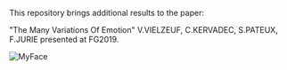 This repository brings additional results to the paper:  

"The Many Variations Of Emotion" V.VIELZEUF, C.KERVADEC, S.PATEUX, F.JURIE presented at FG2019.

![MyFace](https://github.com/vielzeuf/The-Many-Variations-of-Emotion/valence_gifs/1.gif)


